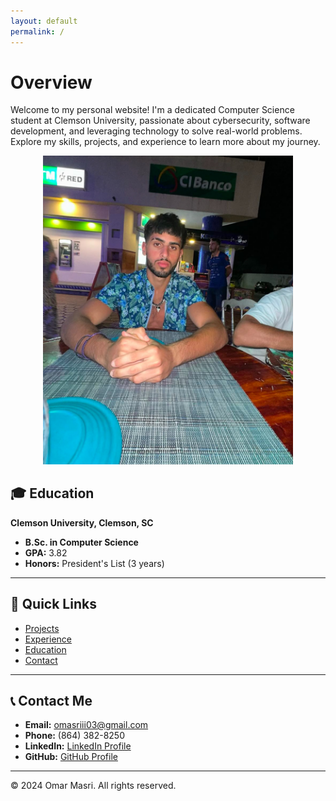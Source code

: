 ```yaml
---
layout: default
permalink: /
---
```


<head>
    <link rel="stylesheet" type="text/css" href="assets/css/styles.css">
</head>

# **Overview**

Welcome to my personal website! I'm a dedicated Computer Science student at Clemson University, passionate about cybersecurity, software development, and leveraging technology to solve real-world problems. Explore my skills, projects, and experience to learn more about my journey.
<div align="center">
    <img src="profile-pic.jpg" alt="Profile Picture" width="400" />
</div>

## 🎓 **Education**
**Clemson University, Clemson, SC**  
- **B.Sc. in Computer Science**  
- **GPA:** 3.82  
- **Honors:** President's List (3 years)  

---

## 📱 **Quick Links**
- [Projects](docs/projects.md)  
- [Experience](docs/experience.md)  
- [Education](docs/education.md)  
- [Contact](docs/contact.md)  

---

## 📞 **Contact Me**
- **Email:** [omasriii03@gmail.com](mailto:omasriii03@gmail.com)  
- **Phone:** (864) 382-8250  
- **LinkedIn:** [LinkedIn Profile](https://www.linkedin.com/in/omar-masri-32556932b/)  
- **GitHub:** [GitHub Profile](https://github.com/Coollomar1)  

---

&copy; 2024 Omar Masri. All rights reserved.
